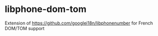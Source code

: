 # libphone-dom-tom
Extension of https://github.com/googlei18n/libphonenumber for French DOM/TOM support
